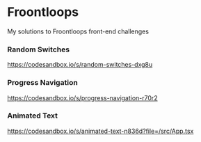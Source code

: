 # Froontloops
My solutions to Froontloops front-end challenges

### Random Switches
https://codesandbox.io/s/random-switches-dxg8u

### Progress Navigation
https://codesandbox.io/s/progress-navigation-r70r2

### Animated Text
https://codesandbox.io/s/animated-text-n836d?file=/src/App.tsx
